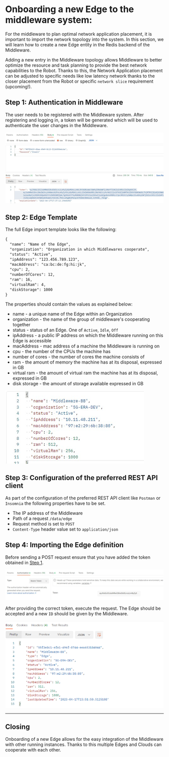 #  Onboarding a new Edge to the middleware system:


For the middleware to plan optimal network application placement, it is important to import the network topology into the system. In this section, we will learn how to create a new Edge entity in the Redis backend of the Middleware.

Adding a new entry in the Middleware topology allows Middleware to better optimize the resource and task planning to provide the best network capabilities to the Robot. Thanks to this, the Network Application placement can be adjusted to specific needs like low latency network thanks to the closer placement from the Robot or specific `network slice` requirement (upcoming!).

## Step 1: Authentication in Middleware

The user needs to be registered with the Middleware system. After registering and logging in, a token will be generated which will be used to authenticate the user changes in the Middleware. 

![image](img/tokengenerated.jpg)
 
## Step 2: Edge Template


The full Edge import template looks like the following:
```
{
  "name": "Name of the Edge",
  "organization": "Organization in which Middlewares cooperate",
  "status": "Active",
  "ipAddress": "123.456.789.123",
  "macAddress": "ca:bc:de:fg:hi:jk",
  "cpu": 2,
  "numberOfCores": 12,
  "ram": 16,
  "virtualRam": 4,
  "diskStorage": 1000
}
```

The properties should contain the values as explained below:

* name - a unique name of the Edge within an Organization
* organization - the name of the group of middleware's cooperating together
* status - status of an Edge. One of `Active`, `Idle`, `Off`
* ipAddress - a public IP address on which the Middleware running on this Edge is accessible
* macAddress - mac address of a machine the Middleware is running on
* cpu - the number of the CPUs the machine has
* number of cores - the number of cores the machine consists of
* ram - the amount of memory the machine has at its disposal, expressed in GB
* virtual ram - the amount of virtual ram the machine has at its disposal, expressed in GB
* disk storage - the amount of storage available expressed in GB


![image](img/EdgeTemplate.jpg)

## Step 3: Configuration of the preferred REST API client

As part of the configuration of the preferred REST API client like `Postman` or `Insomnia` the following properties have to be set.

* The IP address of the Middleware
* Path of a request `/data/edge`
* Request method is set to `POST`
* `Content-Type` header value set to `application/json`


## Step 4: Importing the Edge definition

Before sending a POST request ensure that you have added the token obtained in [Step 1](#step-1-authentication-in-middleware).

![image](img/Auth.jpg)


After providing the correct token, execute the request. The Edge should be accepted and a new `ID` should be given by the Middleware.

![onboarded Edge](img/OnboardedEdge.png)

---

## Closing

Onboarding of a new Edge allows for the easy integration of the Middleware with other running instances. Thanks to this multiple Edges and Clouds can cooperate with each other.

